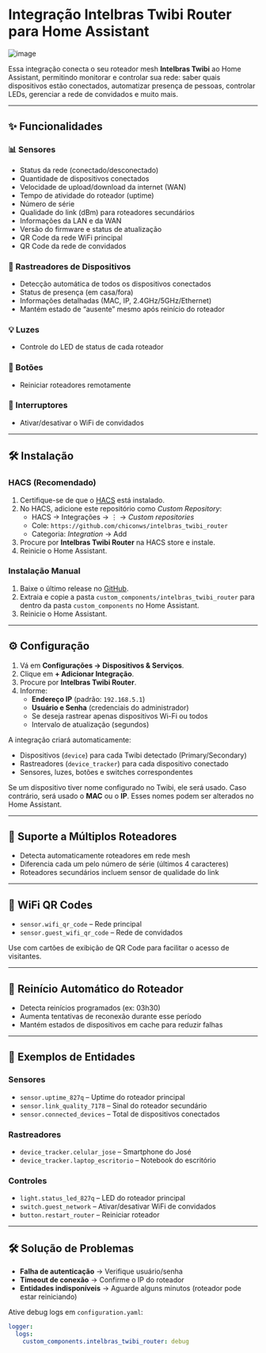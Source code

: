 # Integração Intelbras Twibi Router para Home Assistant

![image](https://brands.home-assistant.io/intelbras_twibi_router/logo.png)

Essa integração conecta o seu roteador mesh **Intelbras Twibi** ao Home Assistant, permitindo monitorar e controlar sua rede: saber quais dispositivos estão conectados, automatizar presença de pessoas, controlar LEDs, gerenciar a rede de convidados e muito mais.

---

## ✨ Funcionalidades

### 📊 Sensores

- Status da rede (conectado/desconectado)  
- Quantidade de dispositivos conectados  
- Velocidade de upload/download da internet (WAN)  
- Tempo de atividade do roteador (uptime)  
- Número de série  
- Qualidade do link (dBm) para roteadores secundários  
- Informações da LAN e da WAN  
- Versão do firmware e status de atualização  
- QR Code da rede WiFi principal  
- QR Code da rede de convidados  

### 🔌 Rastreadores de Dispositivos

- Detecção automática de todos os dispositivos conectados  
- Status de presença (em casa/fora)  
- Informações detalhadas (MAC, IP, 2.4GHz/5GHz/Ethernet)  
- Mantém estado de “ausente” mesmo após reinício do roteador  

### 💡 Luzes

- Controle do LED de status de cada roteador  

### 🔘 Botões

- Reiniciar roteadores remotamente  

### 🔄 Interruptores

- Ativar/desativar o WiFi de convidados  

---

## 🛠️ Instalação

### HACS (Recomendado)

1. Certifique-se de que o [HACS](https://hacs.xyz/) está instalado.  
2. No HACS, adicione este repositório como *Custom Repository*:  
   - HACS → Integrações → ⋮ → *Custom repositories*  
   - Cole: `https://github.com/chiconws/intelbras_twibi_router`  
   - Categoria: *Integration* → Add  
3. Procure por **Intelbras Twibi Router** na HACS store e instale.  
4. Reinicie o Home Assistant.  

### Instalação Manual

1. Baixe o último release no [GitHub](https://github.com/chiconws/intelbras_twibi_router).  
2. Extraia e copie a pasta `custom_components/intelbras_twibi_router` para dentro da pasta `custom_components` no Home Assistant.  
3. Reinicie o Home Assistant.  

---

## ⚙️ Configuração

1. Vá em **Configurações → Dispositivos & Serviços**.  
2. Clique em **+ Adicionar Integração**.  
3. Procure por **Intelbras Twibi Router**.  
4. Informe:  
   - **Endereço IP** (padrão: `192.168.5.1`)
   - **Usuário e Senha** (credenciais do administrador)
   - Se deseja rastrear apenas dispositivos Wi-Fi ou todos
   - Intervalo de atualização (segundos)

A integração criará automaticamente:

- Dispositivos (`device`) para cada Twibi detectado (Primary/Secondary)  
- Rastreadores (`device_tracker`) para cada dispositivo conectado  
- Sensores, luzes, botões e switches correspondentes  

Se um dispositivo tiver nome configurado no Twibi, ele será usado. Caso contrário, será usado o **MAC** ou o **IP**. Esses nomes podem ser alterados no Home Assistant.  

---

## 📡 Suporte a Múltiplos Roteadores

- Detecta automaticamente roteadores em rede mesh  
- Diferencia cada um pelo número de série (últimos 4 caracteres)  
- Roteadores secundários incluem sensor de qualidade do link

---

## 📱 WiFi QR Codes

- `sensor.wifi_qr_code` – Rede principal  
- `sensor.guest_wifi_qr_code` – Rede de convidados  

Use com cartões de exibição de QR Code para facilitar o acesso de visitantes.  

---

## 🔄 Reinício Automático do Roteador

- Detecta reinícios programados (ex: 03h30)  
- Aumenta tentativas de reconexão durante esse período  
- Mantém estados de dispositivos em cache para reduzir falhas  

---

## 🧩 Exemplos de Entidades

### Sensores

- `sensor.uptime_827q` – Uptime do roteador principal  
- `sensor.link_quality_7178` – Sinal do roteador secundário  
- `sensor.connected_devices` – Total de dispositivos conectados  

### Rastreadores

- `device_tracker.celular_jose` – Smartphone do José  
- `device_tracker.laptop_escritorio` – Notebook do escritório  

### Controles

- `light.status_led_827q` – LED do roteador principal  
- `switch.guest_network` – Ativar/desativar WiFi de convidados  
- `button.restart_router` – Reiniciar roteador  

---

## 🛠️ Solução de Problemas

- **Falha de autenticação** → Verifique usuário/senha  
- **Timeout de conexão** → Confirme o IP do roteador  
- **Entidades indisponíveis** → Aguarde alguns minutos (roteador pode estar reiniciando)  

Ative debug logs em `configuration.yaml`:  

```yaml
logger:
  logs:
    custom_components.intelbras_twibi_router: debug
